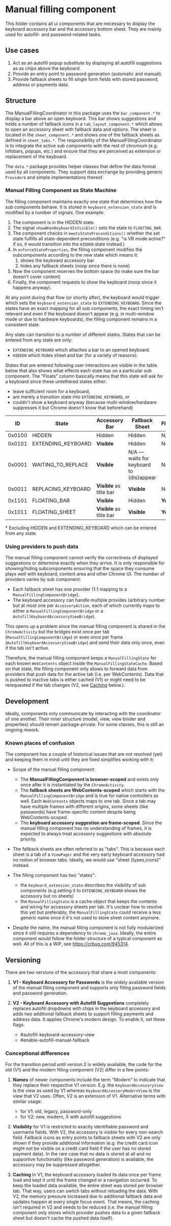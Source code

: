 # Manual filling component

This folder contains all ui components that are necessary to display the
keyboard accessory bar and the accessory bottom sheet. They are mainly used
for autofill- and password-related tasks.

## Use cases

1. Act as an autofill popup substitute by displaying all autofill suggestions as
   as chips above the keyboard.
2. Provide an entry point to password generation (automatic and manual).
3. Provide fallback sheets to fill single form fields with stored password,
   address or payments data.

## Structure

The ManualFillingCoordinator in this package uses the `bar_component.*` to
display a bar above an open keyboard. This bar shows suggestions and holds a
number of fallback icons in a `tab_layout_component.*` which allows to open an
accessory sheet with fallback data and options.
The sheet is located in the `sheet_component.*` and shows one of the fallback
sheets as defined in `sheet_tabs.*`.
The responsibility of the ManualFillingCoordinator is to integrate the active
sub components with the rest of chromium (e.g. Infobars, popups, etc.) and
ensure that they are perceived as extension or replacement of the keyboard.

The `data.*` package provides helper classes that define the data format used by
all components. They support data exchange by providing generic `Provider`s and
simple implementations thereof.

### Manual Filling Component as State Machine

The filling component maintains exactly one state that determines how the sub
components behave. It is stored in `keyboard_extension_state` and is modified by
a number of signals. One example:

1. The component is in the HIDDEN state.
1. The signal `showWhenKeyboardIsVisible()` sets the state to `FLOATING_BAR`.
1. The component checks in `meetsStatePreconditions()` whether the set state
   fulfills all state-dependent preconditions (e.g. "is VR mode active?" if so,
   it would transition into the `HIDDEN` state instead.)
1. In `enforceStateProperties`, the filling component modifies the subcomponents
   according to the new state which means it:
   1. shows the keyboard accessory bar
   1. hides any fallback sheets (noop since there is none)
1. Now the component reserves the bottom space (to make sure the bar doesn't
   cover content)
1. Finally, the component requests to show the keyboard (noop since it happens
   anyway).

At any point during that flow (or shortly after), the keyboard would trigger
which sets the `keyboard_extension_state` to `EXTENDING_KEYBOARD`. Since the
states have an exact mapping for all sub components, the exact timing isn't
relevant and even if the keyboard doesn't appear (e.g. in multi-window mode or
due to hardware keyboards), the filling component remains in a consistent state.

Any state can transition to a number of different states. States that can be
entered from any state are only:

* `EXTENDING_KEYBOARD` which attaches a bar to an opened keyboard.
* `HIDDEN` which hides sheet and bar (for a variety of reasons).

States that are entered following user interactions are visible in the table
below that also shows what effects each state has on a particular sub component.
The "Floats" column basically means that this state will ask for a keyboard
since these untethered states either:

* leave sufficient room for a keyboard,
* are merely a transition state into `EXTENDING_KEYBOARD`, or
* couldn't show a keyboard anyway (because multi-window/hardware suppresses it
  but Chrome doesn't know that beforehand)

|   ID   | State              | Accessory Bar            | Fallback Sheet                          | Floats  | Transition into*
|--------|--------------------|--------------------------|-----------------------------------------|---------|-
| 0x0100 | HIDDEN             | Hidden                   | Hidden                                  | N/A     | FLOATING_BAR
| 0x0101 | EXTENDING_KEYBOARD | **Visible**              | Hidden                                  | No      | WAITING_TO_REPLACE
| 0x0001 | WAITING_TO_REPLACE | **Visible**              | N/A — waits for keyboard to (dis)appear | No      | REPLACING_KEYBOARD
| 0x0011 | REPLACING_KEYBOARD | **Visible** as title bar | **Visible**                             | No      | FLOATING_SHEET
| 0x1101 | FLOATING_BAR       | **Visible**              | Hidden                                  | **Yes** |FLOATING_SHEET
| 0x1011 | FLOATING_SHEET     | **Visible** as title bar | **Visible**                             | **Yes** | FLOATING_BAR

\* Excluding HIDDEN and EXTENDING_KEYBOARD which can be entered from any state.

### Using providers to push data

The manual filling component cannot verify the correctness of displayed
suggestions or determine exactly when they arrive. It is only responsible for
showing/hiding subcomponents ensuring that the space they consume plays well
with keyboard, content area and other Chrome UI.
The number of providers varies by sub component:

* Each fallback sheet has one provider (1:1 mapping to a
  `ManualFillingComponentBridge`).
* The keyboard accessory can handle multiple provides (arbitrary number but
  at most one per `AccessoryAction`, each of which currently maps to either a
  `ManualFillingComponentBridge` or a `AutofillKeyboardAccessoryViewBridge`).

This opens up a problem since the manual filling component is shared in the
`ChromeActivity` but the bridges exist once per tab
(`ManualFillingComponentBridge`) or even once per frame
(`AutofillKeyboardAccessoryViewBridge`) and send their data only once, even if
the tab isn't active.

Therefore, the manual filling component keeps a `ManualFillingState` for each
known `WebContents` object inside the `ManualFillingStateCache`. Based on that
state, the filling component only allows to forward data from providers that
push data for the active tab (i.e. per WebContents).
Data that is pushed to inactive tabs is either cached (V1) or might need to be
rerequested if the tab changes (V2, see [Caching](#caching) below.).

## Development

Ideally, components only communicate by interacting with the coordinator of one
another. Their inner structure (model, view, view binder and properties) should
remain package-private. For some classes, this is still an ongoing rework.

### Known places of confusion

The component has a couple of historical issues that are not resolved (yet) and
keeping them in mind until they are fixed simplifies working with it:

* Scope of the manual filling component:
    * The **ManualFillingComponent is browser-scoped** and exists only once
      after it is instantiated by the `ChromeActivity`.
    * The **fallback sheets are WebContents-scoped** which starts with the
      `ManualFillingComponentBridge` and is true for native controllers as well.
      Each `WebContents` objects maps to one tab. Since a tab may have multiple
      frames with different origins, some sheets (like passwords) have
      frame-specific content despite being WebContents-scoped.
    * The **keyboard accessory suggestion are frame-scoped**. Since the manual
      filling component has no understanding of frames, it is expected to always
      treat accessory suggestions with absolute priority.

* The fallback sheets are often referred to as "tabs". This is because each
  sheet is a tab of a `ViewPager` and the very early keyboard accessory had no
  notion of browser tabs. Ideally, we would use "sheet {types,icons}" instead.

* The filling component has two "states":
    * the `keyboard_extension_state` describes the visibility of sub components
      (e.g.setting it to `EXTENDING_KEYBOARD` shows the accessory but no sheets)
    * the `ManualFillingState` is a cache object that keeps the contents and
      wiring for accessory sheets per tab.
  It's unclear how to resolve this yet but preferably, the `ManualFillingState`
  could receive a less generic name once it it's not used to store sheet content
  anymore.

* Despite the name, the manual filling component is not fully modularized since
  it still requires a dependency to `chrome_java`. Ideally, the entire component
  would follow the folder structure of a typical component as well. All of this
  is a WiP, see https://crbug.com/945314.

## Versioning

There are two versions of the accessory that share a most components:

1. **V1 - Keyboard Accessory for Passwords** is the widely available version of
   the manual filling component and supports only filling password fields and
   password generation.

1. **V2 - Keyboard Accessory with Autofill Suggestions** completely replaces
   autofill dropdowns with chips in the keyboard accessory and adds two
   additional fallback sheets to support filling payments and address data. It
   applies Chrome's modern design. To enable it, set these flags:
    - \#autofill-keyboard-accessory-view
    - \#enable-autofill-manual-fallback

### Conceptional differences

For the transition period until version 2 is widely available, the code for the
old (V1) and the modern filling component (V2) differ in a few points:

1. **Names** of newer components include the term "Modern" to indicate that they
   replace their respective V1 version. E.g. the `KeyboardAccessoryView` is the
   view as used by V1 whereas `KeyboardAccessoryModernView` is the view that V2
   uses. Often, V2 is an extension of V1. Alternative terms with similar usage:
    - for V1: old, legacy, password-only
    - for V2: new, modern, X with autofill suggestions

1. **Visibility** for V1 is restricted to exactly identifiable password and
   username fields. With V2, the accessory is visible for every non-search
   field. Fallback icons as entry points to fallback sheets with V2 are only
   shown if they provide additional information (e.g. the credit card icon might
   not be visible on a credit card field if the user has no stored payment
   data). In the rare case that no data is stored at all and no supportive
   functionality (like password generation) is available, the accessory may be
   suppressed altogether.

1. **Caching** <a name="caching"></a>
   In V1, the keyboard accessory loaded its data once per frame load and kept
   it until the frame changed or a navigation occurred. To keep the loaded data
   available, the entire sheet was stored per browser tab. That way, users can
   switch tabs without reloading the data.
   With V2, the memory pressure increased due to additional fallback data and
   updates happen at every single focus event.
   That means, the caching isn't required in V2 and needs to be reduced
   (i.e. the manual filling component only stores which provider pushes data to
   a given fallback sheet but doesn't cache the pushed data itself).
